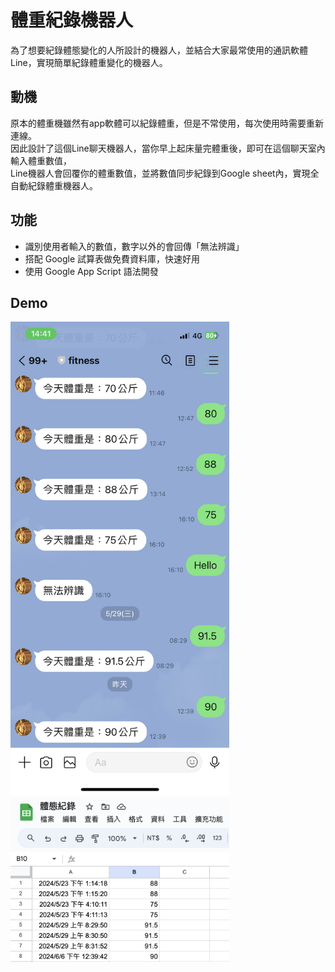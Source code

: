 # 體重紀錄機器人
為了想要紀錄體態變化的人所設計的機器人，並結合大家最常使用的通訊軟體Line，實現簡單紀錄體重變化的機器人。

## 動機
原本的體重機雖然有app軟體可以紀錄體重，但是不常使用，每次使用時需要重新連線。  
因此設計了這個Line聊天機器人，當你早上起床量完體重後，即可在這個聊天室內輸入體重數值，  
Line機器人會回覆你的體重數值，並將數值同步紀錄到Google sheet內，實現全自動紀錄體重機器人。

## 功能
+ 識別使用者輸入的數值，數字以外的會回傳「無法辨識」  
+ 搭配 Google 試算表做免費資料庫，快速好用  
+ 使用 Google App Script 語法開發


## Demo
<img src="IMG_0424.PNG" width="350px">
<img src="demo2.png" width="350px">

